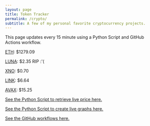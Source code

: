 ```yaml
---
layout: page
title: Token Tracker
permalink: /crypto/
subtitle: A few of my personal favorite cryptocurrency projects.
---
```


 This page updates every 15 minute using a Python Script and GitHub Actions workflow.


<!--BEGINCRYPTOINPUT-->
[ETH](https://smfxfc.github.io/crypto/eth.html): $1279.09

[LUNA](https://smfxfc.github.io/crypto/luna.html): $2.35 RIP :'(

[XNO](https://smfxfc.github.io/crypto/xno.html): $0.70

[LINK](https://smfxfc.github.io/crypto/link.html): $6.64

[AVAX](https://smfxfc.github.io/crypto/avax.html): $15.25

<!--ENDCRYPTOINPUT-->
 
 
[See the Python Script to retrieve live price here.](https://github.com/smfxfc/smfxfc.github.io/blob/master/src/get_cryptos.py)

[See the Python Script to create live graphs here.](https://github.com/smfxfc/smfxfc.github.io/blob/master/src/graph_crypto.py)

[See the GitHub workflows here.](https://github.com/smfxfc/smfxfc.github.io/blob/master/.github/workflows/)
